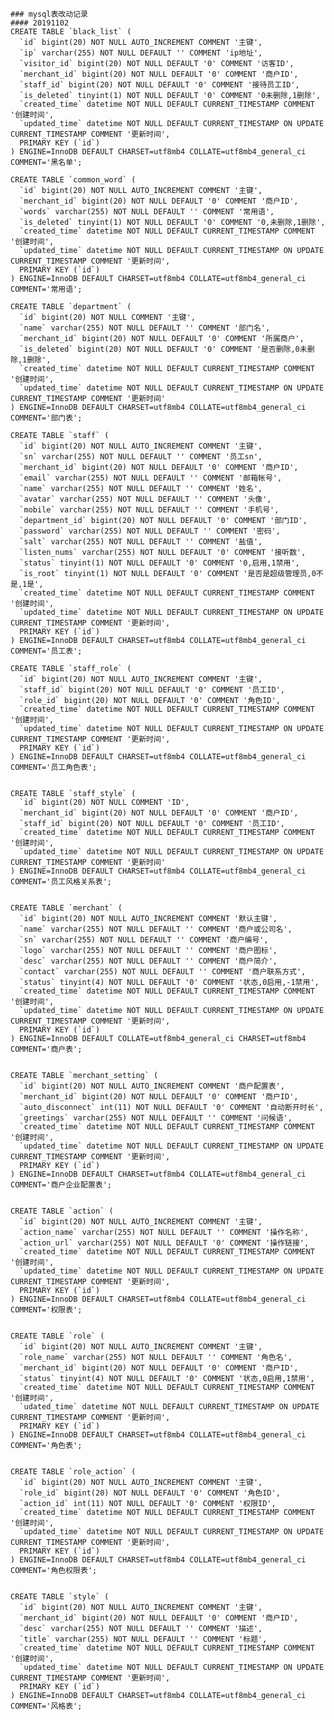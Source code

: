     ### mysql表改动记录
    #### 20191102
    CREATE TABLE `black_list` (
      `id` bigint(20) NOT NULL AUTO_INCREMENT COMMENT '主键',
      `ip` varchar(255) NOT NULL DEFAULT '' COMMENT 'ip地址',
      `visitor_id` bigint(20) NOT NULL DEFAULT '0' COMMENT '访客ID',
      `merchant_id` bigint(20) NOT NULL DEFAULT '0' COMMENT '商户ID',
      `staff_id` bigint(20) NOT NULL DEFAULT '0' COMMENT '接待员工ID',
      `is_deleted` tinyint(1) NOT NULL DEFAULT '0' COMMENT '0未删除,1删除',
      `created_time` datetime NOT NULL DEFAULT CURRENT_TIMESTAMP COMMENT '创建时间',
      `updated_time` datetime NOT NULL DEFAULT CURRENT_TIMESTAMP ON UPDATE CURRENT_TIMESTAMP COMMENT '更新时间',
      PRIMARY KEY (`id`)
    ) ENGINE=InnoDB DEFAULT CHARSET=utf8mb4 COLLATE=utf8mb4_general_ci COMMENT='黑名单';
    
    CREATE TABLE `common_word` (
      `id` bigint(20) NOT NULL AUTO_INCREMENT COMMENT '主键',
      `merchant_id` bigint(20) NOT NULL DEFAULT '0' COMMENT '商户ID',
      `words` varchar(255) NOT NULL DEFAULT '' COMMENT '常用语',
      `is_deleted` tinyint(1) NOT NULL DEFAULT '0' COMMENT '0,未删除,1删除',
      `created_time` datetime NOT NULL DEFAULT CURRENT_TIMESTAMP COMMENT '创建时间',
      `updated_time` datetime NOT NULL DEFAULT CURRENT_TIMESTAMP ON UPDATE CURRENT_TIMESTAMP COMMENT '更新时间',
      PRIMARY KEY (`id`)
    ) ENGINE=InnoDB DEFAULT CHARSET=utf8mb4 COLLATE=utf8mb4_general_ci COMMENT='常用语';	
    
    CREATE TABLE `department` (
      `id` bigint(20) NOT NULL COMMENT '主键',
      `name` varchar(255) NOT NULL DEFAULT '' COMMENT '部门名',
      `merchant_id` bigint(20) NOT NULL DEFAULT '0' COMMENT '所属商户',
      `is_deleted` bigint(20) NOT NULL DEFAULT '0' COMMENT '是否删除,0未删除,1删除',
      `created_time` datetime NOT NULL DEFAULT CURRENT_TIMESTAMP COMMENT '创建时间',
      `updated_time` datetime NOT NULL DEFAULT CURRENT_TIMESTAMP ON UPDATE CURRENT_TIMESTAMP COMMENT '更新时间'
    ) ENGINE=InnoDB DEFAULT CHARSET=utf8mb4 COLLATE=utf8mb4_general_ci COMMENT='部门表';
    
    CREATE TABLE `staff` (
      `id` bigint(20) NOT NULL AUTO_INCREMENT COMMENT '主键',
      `sn` varchar(255) NOT NULL DEFAULT '' COMMENT '员工sn',
      `merchant_id` bigint(20) NOT NULL DEFAULT '0' COMMENT '商户ID',
      `email` varchar(255) NOT NULL DEFAULT '' COMMENT '邮箱帐号',
      `name` varchar(255) NOT NULL DEFAULT '' COMMENT '姓名',
      `avatar` varchar(255) NOT NULL DEFAULT '' COMMENT '头像',
      `mobile` varchar(255) NOT NULL DEFAULT '' COMMENT '手机号',
      `department_id` bigint(20) NOT NULL DEFAULT '0' COMMENT '部门ID',
      `password` varchar(255) NOT NULL DEFAULT '' COMMENT '密码',
      `salt` varchar(255) NOT NULL DEFAULT '' COMMENT '盐值',
      `listen_nums` varchar(255) NOT NULL DEFAULT '0' COMMENT '接听数',
      `status` tinyint(1) NOT NULL DEFAULT '0' COMMENT '0,启用,1禁用',
      `is_root` tinyint(1) NOT NULL DEFAULT '0' COMMENT '是否是超级管理员,0不是,1是',
      `created_time` datetime NOT NULL DEFAULT CURRENT_TIMESTAMP COMMENT '创建时间',
      `updated_time` datetime NOT NULL DEFAULT CURRENT_TIMESTAMP ON UPDATE CURRENT_TIMESTAMP COMMENT '更新时间',
      PRIMARY KEY (`id`)
    ) ENGINE=InnoDB DEFAULT CHARSET=utf8mb4 COLLATE=utf8mb4_general_ci COMMENT='员工表';
    
    CREATE TABLE `staff_role` (
      `id` bigint(20) NOT NULL AUTO_INCREMENT COMMENT '主键',
      `staff_id` bigint(20) NOT NULL DEFAULT '0' COMMENT '员工ID',
      `role_id` bigint(20) NOT NULL DEFAULT '0' COMMENT '角色ID',
      `created_time` datetime NOT NULL DEFAULT CURRENT_TIMESTAMP COMMENT '创建时间',
      `updated_time` datetime NOT NULL DEFAULT CURRENT_TIMESTAMP ON UPDATE CURRENT_TIMESTAMP COMMENT '更新时间',
      PRIMARY KEY (`id`)
    ) ENGINE=InnoDB DEFAULT CHARSET=utf8mb4 COLLATE=utf8mb4_general_ci COMMENT='员工角色表';
    
    
    CREATE TABLE `staff_style` (
      `id` bigint(20) NOT NULL COMMENT 'ID',
      `merchant_id` bigint(20) NOT NULL DEFAULT '0' COMMENT '商户ID',
      `staff_id` bigint(20) NOT NULL DEFAULT '0' COMMENT '员工ID',
      `created_time` datetime NOT NULL DEFAULT CURRENT_TIMESTAMP COMMENT '创建时间',
      `updated_time` datetime NOT NULL DEFAULT CURRENT_TIMESTAMP ON UPDATE CURRENT_TIMESTAMP COMMENT '更新时间'
    ) ENGINE=InnoDB DEFAULT CHARSET=utf8mb4 COLLATE=utf8mb4_general_ci COMMENT='员工风格关系表';
    
    
    CREATE TABLE `merchant` (
      `id` bigint(20) NOT NULL AUTO_INCREMENT COMMENT '默认主键',
      `name` varchar(255) NOT NULL DEFAULT '' COMMENT '商户或公司名',
      `sn` varchar(255) NOT NULL DEFAULT '' COMMENT '商户编号',
      `logo` varchar(255) NOT NULL DEFAULT '' COMMENT '商户图标',
      `desc` varchar(255) NOT NULL DEFAULT '' COMMENT '商户简介',
      `contact` varchar(255) NOT NULL DEFAULT '' COMMENT '商户联系方式',
      `status` tinyint(4) NOT NULL DEFAULT '0' COMMENT '状态,0启用,-1禁用',
      `created_time` datetime NOT NULL DEFAULT CURRENT_TIMESTAMP COMMENT '创建时间',
      `updated_time` datetime NOT NULL DEFAULT CURRENT_TIMESTAMP ON UPDATE CURRENT_TIMESTAMP COMMENT '更新时间',
      PRIMARY KEY (`id`)
    ) ENGINE=InnoDB DEFAULT COLLATE=utf8mb4_general_ci CHARSET=utf8mb4 COMMENT='商户表';
    
    
    CREATE TABLE `merchant_setting` (
      `id` bigint(20) NOT NULL AUTO_INCREMENT COMMENT '商户配置表',
      `merchant_id` bigint(20) NOT NULL DEFAULT '0' COMMENT '商户ID',
      `auto_disconnect` int(11) NOT NULL DEFAULT '0' COMMENT '自动断开时长',
      `greetings` varchar(255) NOT NULL DEFAULT '' COMMENT '问候语',
      `created_time` datetime NOT NULL DEFAULT CURRENT_TIMESTAMP COMMENT '创建时间',
      `updated_time` datetime NOT NULL DEFAULT CURRENT_TIMESTAMP ON UPDATE CURRENT_TIMESTAMP COMMENT '更新时间',
      PRIMARY KEY (`id`)
    ) ENGINE=InnoDB DEFAULT CHARSET=utf8mb4 COLLATE=utf8mb4_general_ci COMMENT='商户企业配置表';
    
    
    CREATE TABLE `action` (
      `id` bigint(20) NOT NULL AUTO_INCREMENT COMMENT '主键',
      `action_name` varchar(255) NOT NULL DEFAULT '' COMMENT '操作名称',
      `action_url` varchar(255) NOT NULL DEFAULT '0' COMMENT '操作链接',
      `created_time` datetime NOT NULL DEFAULT CURRENT_TIMESTAMP COMMENT '创建时间',
      `updated_time` datetime NOT NULL DEFAULT CURRENT_TIMESTAMP ON UPDATE CURRENT_TIMESTAMP COMMENT '更新时间',
      PRIMARY KEY (`id`)
    ) ENGINE=InnoDB DEFAULT CHARSET=utf8mb4 COLLATE=utf8mb4_general_ci COMMENT='权限表';
    
    
    CREATE TABLE `role` (
      `id` bigint(20) NOT NULL AUTO_INCREMENT COMMENT '主键',
      `role_name` varchar(255) NOT NULL DEFAULT '' COMMENT '角色名',
      `merchant_id` bigint(20) NOT NULL DEFAULT '0' COMMENT '商户ID',
      `status` tinyint(4) NOT NULL DEFAULT '0' COMMENT '状态,0启用,1禁用',
      `created_time` datetime NOT NULL DEFAULT CURRENT_TIMESTAMP COMMENT '创建时间',
      `udated_time` datetime NOT NULL DEFAULT CURRENT_TIMESTAMP ON UPDATE CURRENT_TIMESTAMP COMMENT '更新时间',
      PRIMARY KEY (`id`)
    ) ENGINE=InnoDB DEFAULT CHARSET=utf8mb4 COLLATE=utf8mb4_general_ci COMMENT='角色表';
    
    
    CREATE TABLE `role_action` (
      `id` bigint(20) NOT NULL AUTO_INCREMENT COMMENT '主键',
      `role_id` bigint(20) NOT NULL DEFAULT '0' COMMENT '角色ID',
      `action_id` int(11) NOT NULL DEFAULT '0' COMMENT '权限ID',
      `created_time` datetime NOT NULL DEFAULT CURRENT_TIMESTAMP COMMENT '创建时间',
      `updated_time` datetime NOT NULL DEFAULT CURRENT_TIMESTAMP ON UPDATE CURRENT_TIMESTAMP COMMENT '更新时间',
      PRIMARY KEY (`id`)
    ) ENGINE=InnoDB DEFAULT CHARSET=utf8mb4 COLLATE=utf8mb4_general_ci COMMENT='角色权限表';
    
    
    CREATE TABLE `style` (
      `id` bigint(20) NOT NULL AUTO_INCREMENT COMMENT '主键',
      `merchant_id` bigint(20) NOT NULL DEFAULT '0' COMMENT '商户ID',
      `desc` varchar(255) NOT NULL DEFAULT '' COMMENT '描述',
      `title` varchar(255) NOT NULL DEFAULT '' COMMENT '标题',
      `created_time` datetime NOT NULL DEFAULT CURRENT_TIMESTAMP COMMENT '创建时间',
      `updated_time` datetime NOT NULL DEFAULT CURRENT_TIMESTAMP ON UPDATE CURRENT_TIMESTAMP COMMENT '更新时间',
      PRIMARY KEY (`id`)
    ) ENGINE=InnoDB DEFAULT CHARSET=utf8mb4 COLLATE=utf8mb4_general_ci COMMENT='风格表';